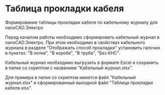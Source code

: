 # Таблица прокладки кабеля
Формирование таблицы прокладки кабеля по кабельному журналу для 
nanoCAD.Электро

Перед началом работы необходимо сформировать кабельный журнал в 
nanoCAD.Электро. При этом необходимо в свойствах кабельного журнала в 
разделе "Отображать способ прокладки" установить галочки в пунктах: 
"В лотке", "В коробе", "В трубе", "Без КНС".

Кабельный журнал необходимо выгрузить в формате Excel и сохранить в 
папке со скриптом с названием "Кабельный журнал.xlsx".

Для примера в папке со скриптом имеется файл "Кабельный журнал.xlsx" и 
сформированный выходной файл "Таблица прокладки кабеля.xlsx".